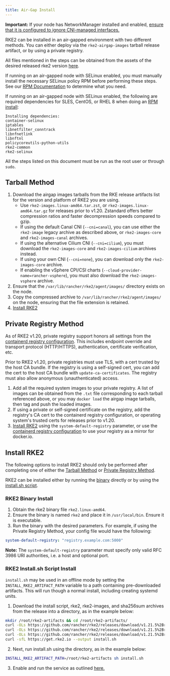 ```yaml
---
title: Air-Gap Install
---
```


**Important:** If your node has NetworkManager installed and enabled, [ensure that it is configured to ignore CNI-managed interfaces.](../known_issues.md#networkmanager)

RKE2 can be installed in an air-gapped environment with two different methods. You can either deploy via the `rke2-airgap-images` tarball release artifact, or by using a private registry.

All files mentioned in the steps can be obtained from the assets of the desired released rke2 version [here](https://github.com/rancher/rke2/releases).

If running on an air-gapped node with SELinux enabled, you must manually install the necessary SELinux policy RPM before performing these steps. See our [RPM Documentation](../install/methods.md#rpm) to determine what you need.

If running on an air-gapped node with SELinux enabled, the following are required dependencies for SLES, CentOS, or RHEL 8 when doing an [RPM install](../install/methods.md#rpm):

    Installing dependencies:
    container-selinux
    iptables
    libnetfilter_conntrack
    libnfnetlink
    libnftnl
    policycoreutils-python-utils
    rke2-common
    rke2-selinux

All the steps listed on this document must be run as the root user or through `sudo`.

## Tarball Method

1. Download the airgap images tarballs from the RKE release artifacts list for the version and platform of RKE2 you are using.
    * Use `rke2-images.linux-amd64.tar.zst`, or `rke2-images.linux-amd64.tar.gz` for releases prior to v1.20. Zstandard offers better compression ratios and faster decompression speeds compared to gzip.
    * If using the default Canal CNI (`--cni=canal`), you can use either the `rke2-image` legacy archive as described above, or `rke2-images-core` and `rke2-images-canal` archives.
    * If using the alternative Cilium CNI (`--cni=cilium`), you must download the `rke2-images-core` and `rke2-images-cilium` archives instead.
    * If using your own CNI (`--cni=none`), you can download only the `rke2-images-core` archive.
    * If enabling the vSphere CPI/CSI charts (`--cloud-provider-name=rancher-vsphere`), you must also download the `rke2-images-vsphere` archive.
2. Ensure that the `/var/lib/rancher/rke2/agent/images/` directory exists on the node.
3. Copy the compressed archive to `/var/lib/rancher/rke2/agent/images/` on the node, ensuring that the file extension is retained.
4. [Install RKE2](#install-rke2)

## Private Registry Method
As of RKE2 v1.20, private registry support honors all settings from the [containerd registry configuration](containerd_registry_configuration.md). This includes endpoint override and transport protocol (HTTP/HTTPS), authentication, certificate verification, etc.

Prior to RKE2 v1.20, private registries must use TLS, with a cert trusted by the host CA bundle. If the registry is using a self-signed cert, you can add the cert to the host CA bundle with `update-ca-certificates`. The registry must also allow anonymous (unauthenticated) access.

1. Add all the required system images to your private registry. A list of images can be obtained from the `.txt` file corresponding to each tarball referenced above, or you may `docker load` the airgap image tarballs, then tag and push the loaded images.
2. If using a private or self-signed certificate on the registry, add the registry's CA cert to the containerd registry configuration, or operating system's trusted certs for releases prior to v1.20.
3. [Install RKE2](#install-rke2) using the `system-default-registry` parameter, or use the [containerd registry configuration](containerd_registry_configuration.md) to use your registry as a mirror for docker.io.

## Install RKE2
The following options to install RKE2 should only be performed after completing one of either the [Tarball Method](#tarball-method) or [Private Registry Method](#private-registry-method).

RKE2 can be installed either by running the [binary](#rke2-binary-install) directly or by using the [install.sh script](#rke2-installsh-script-install).

### RKE2 Binary Install

1. Obtain the rke2 binary file `rke2.linux-amd64`.
2. Ensure the binary is named `rke2` and place it in `/usr/local/bin`. Ensure it is executable.
3. Run the binary with the desired parameters. For example, if using the Private Registry Method, your config file would have the following:

```yaml
system-default-registry: "registry.example.com:5000"
```

**Note:** The `system-default-registry` parameter must specify only valid RFC 3986 URI authorities, i.e. a host and optional port.

### RKE2 Install.sh Script Install

`install.sh` may be used in an offline mode by setting the `INSTALL_RKE2_ARTIFACT_PATH` variable to a path containing pre-downloaded artifacts. This will run though a normal install, including creating systemd units.

1. Download the install script, rke2, rke2-images, and sha256sum archives from the release into a directory, as in the example below:
```bash
mkdir /root/rke2-artifacts && cd /root/rke2-artifacts/
curl -OLs https://github.com/rancher/rke2/releases/download/v1.21.5%2Brke2r2/rke2-images.linux-amd64.tar.zst
curl -OLs https://github.com/rancher/rke2/releases/download/v1.21.5%2Brke2r2/rke2.linux-amd64.tar.gz
curl -OLs https://github.com/rancher/rke2/releases/download/v1.21.5%2Brke2r2/sha256sum-amd64.txt
curl -sfL https://get.rke2.io --output install.sh
```
2. Next, run install.sh using the directory, as in the example below:
```bash
INSTALL_RKE2_ARTIFACT_PATH=/root/rke2-artifacts sh install.sh
```
3. Enable and run the service as outlined [here.](quickstart.md#2-enable-the-rke2-server-service)
